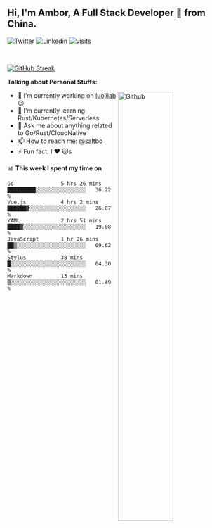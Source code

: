 ## Hi, I'm Ambor, A Full Stack Developer 🚀 from China.

[![Twitter](https://img.shields.io/badge/-saltbo-1ca0f1?style=flat&logo=twitter&logoColor=white)](https://twitter.com/rdsaltbo)
[![Linkedin](https://img.shields.io/badge/-saltbo-blue?style=flat&logo=Linkedin&logoColor=white)](https://www.linkedin.com/in/saltbo/)
[![visits](https://visitor.vercel.app/page/saltbo?color=light-green)](https://github.com/saltbo/)

&nbsp;  

[![GitHub Streak](http://github-readme-streak-stats.herokuapp.com?user=saltbo&hide_border=true&date_format=M%20j%5B%2C%20Y%5D)](https://git.io/streak-stats)

**Talking about Personal Stuffs:**
<!-- Any image aligned to the right. Beware the width  -->
<img width="50%" align="right" alt="Github" src="https://raw.githubusercontent.com/saltbo/saltbo/master/images/git-header.svg" />

- 🔭 I’m currently working on [luojilab](https://github.com/luojilab) :wink:
- 🌱 I’m currently learning Rust/Kubernetes/Serverless
- 💬 Ask me about anything related to Go/Rust/CloudNative
- 📫 How to reach me: [@saltbo](https://twitter.com/rdsaltbo)
- ⚡ Fun fact: I :heart: :cat:s


📊 **This week I spent my time on**
<!--START_SECTION:waka-->

```text
Go               5 hrs 26 mins   █████████░░░░░░░░░░░░░░░░   36.22 %
Vue.js           4 hrs 2 mins    ██████▓░░░░░░░░░░░░░░░░░░   26.87 %
YAML             2 hrs 51 mins   ████▓░░░░░░░░░░░░░░░░░░░░   19.08 %
JavaScript       1 hr 26 mins    ██▒░░░░░░░░░░░░░░░░░░░░░░   09.62 %
Stylus           38 mins         █░░░░░░░░░░░░░░░░░░░░░░░░   04.30 %
Markdown         13 mins         ▒░░░░░░░░░░░░░░░░░░░░░░░░   01.49 %
```

<!--END_SECTION:waka-->
